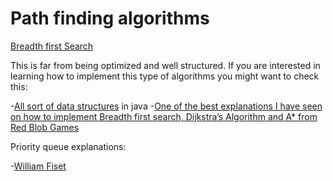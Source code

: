 # Path finding algorithms

[Breadth first Search](https://marc-roig.github.io/Path_Finding/)

This is far from being optimized and well structured. If you are interested in learning how to implement this type of algorithms you might want to check this:

-[All sort of data structures](https://github.com/williamfiset/data-structures) in java
-[One of the best explanations I have seen on how to implement Breadth first search, Dijkstra’s Algorithm and A\* from Red Blob Games](https://www.redblobgames.com/pathfinding/a-star/implementation.html)

Priority queue explanations:

-[William Fiset](https://www.youtube.com/watch?v=wptevk0bshY)